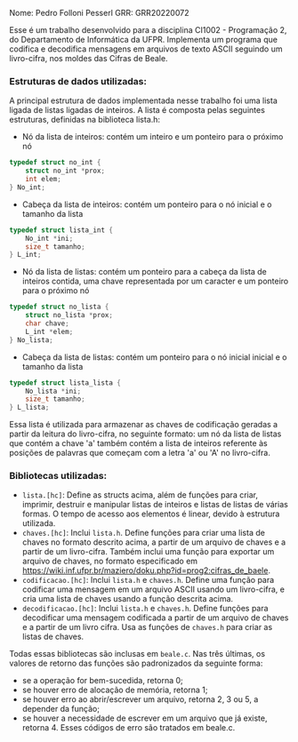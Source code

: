 Nome: Pedro Folloni Pesserl
GRR: GRR20220072

Esse é um trabalho desenvolvido para a disciplina CI1002 - Programação 2, do Departamento de Informática da UFPR. Implementa um programa que codifica e decodifica mensagens em arquivos de texto ASCII seguindo um livro-cifra, nos moldes das Cifras de Beale.


### Estruturas de dados utilizadas:

A principal estrutura de dados implementada nesse trabalho foi uma lista ligada de listas ligadas de inteiros.
A lista é composta pelas seguintes estruturas, definidas na biblioteca lista.h:

- Nó da lista de inteiros: contém um inteiro e um ponteiro para o próximo nó
```c
typedef struct no_int {
    struct no_int *prox;
    int elem;
} No_int;
```

- Cabeça da lista de inteiros: contém um ponteiro para o nó inicial e o tamanho da lista
```c
typedef struct lista_int {
    No_int *ini;
    size_t tamanho;
} L_int;
```

- Nó da lista de listas: contém um ponteiro para a cabeça da lista de inteiros contida, uma chave representada por um caracter e um ponteiro para o próximo nó
```c
typedef struct no_lista {
    struct no_lista *prox;
    char chave;
    L_int *elem;
} No_lista;
```

- Cabeça da lista de listas: contém um ponteiro para o nó inicial inicial e o tamanho da lista
```c
typedef struct lista_lista {    
    No_lista *ini;
    size_t tamanho;
} L_lista;
```

Essa lista é utilizada para armazenar as chaves de codificação geradas a partir da leitura do livro-cifra, no seguinte formato: um nó da lista de listas que contém a chave 'a' também contém a lista de inteiros referente às posições de palavras que começam com a letra 'a' ou 'A' no livro-cifra. 


### Bibliotecas utilizadas:

- `lista.[hc]`: Define as structs acima, além de funções para criar, imprimir, destruir e manipular listas de inteiros e listas de listas de várias formas. O tempo de acesso aos elementos é linear, devido à estrutura utilizada.
- `chaves.[hc]`: Inclui `lista.h`. Define funções para criar uma lista de chaves no formato descrito acima, a partir de um arquivo de chaves e a partir de um livro-cifra. Também inclui uma função para exportar um arquivo de chaves, no formato especificado em https://wiki.inf.ufpr.br/maziero/doku.php?id=prog2:cifras_de_baele.
- `codificacao.[hc]`: Inclui `lista.h` e `chaves.h`. Define uma função para codificar uma mensagem em um arquivo ASCII usando um livro-cifra, e cria uma lista de chaves usando a função descrita acima.
- `decodificacao.[hc]`: Inclui `lista.h` e `chaves.h`. Define funções para decodificar uma mensagem codificada a partir de um arquivo de chaves e a partir de um livro cifra. Usa as funções de `chaves.h` para criar as listas de chaves.

Todas essas bibliotecas são inclusas em `beale.c`. Nas três últimas, os valores de retorno das funções são padronizados da seguinte forma:
- se a operação for bem-sucedida, retorna 0;
- se houver erro de alocação de memória, retorna 1;
- se houver erro ao abrir/escrever um arquivo, retorna 2, 3 ou 5, a depender da função;
- se houver a necessidade de escrever em um arquivo que já existe, retorna 4.
Esses códigos de erro são tratados em beale.c.
